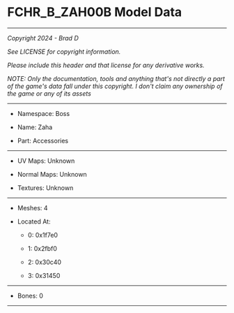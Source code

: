 # FCHR_B_ZAH00B Model Data

---

*Copyright 2024 - Brad D*

*See LICENSE for copyright information.*

*Please include this header and that license for any derivative works.*

*NOTE: Only the documentation, tools and anything that's not directly a part of the game's data fall under this copyright. I don't claim any ownership of the game or any of its assets*

---

* Namespace: Boss

* Name: Zaha

* Part: Accessories

---

* UV Maps: Unknown

* Normal Maps: Unknown

* Textures: Unknown

---

* Meshes: 4

* Located At:

  * 0: 0x1f7e0

  * 1: 0x2fbf0

  * 2: 0x30c40

  * 3: 0x31450

---

* Bones: 0

---

